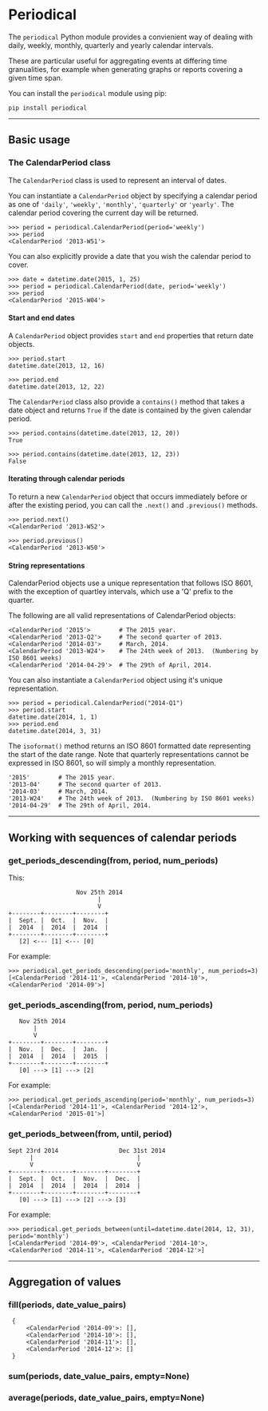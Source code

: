 # Periodical

The `periodical` Python module provides a convienient way of dealing with daily, weekly, monthly, quarterly and yearly calendar intervals.

These are particular useful for aggregating events at differing time granualities, for example when generating graphs or reports covering a given time span.

You can install the `periodical` module using pip:

    pip install periodical

---

## Basic usage

### The CalendarPeriod class

The `CalendarPeriod` class is used to represent an interval of dates.

You can instantiate a `CalendarPeriod` object by specifying a calendar period as one of `'daily'`, `'weekly'`, `'monthly'`, `'quarterly'` or `'yearly'`.  The calendar period covering the current day will be returned.

    >>> period = periodical.CalendarPeriod(period='weekly')
    >>> period
    <CalendarPeriod '2013-W51'>

You can also explicitly provide a date that you wish the calendar period to cover.

	>>> date = datetime.date(2015, 1, 25)
    >>> period = periodical.CalendarPeriod(date, period='weekly')
    >>> period
    <CalendarPeriod '2015-W04'>

#### Start and end dates

A `CalendarPeriod` object provides `start` and `end` properties that return date objects.

    >>> period.start
    datetime.date(2013, 12, 16)

    >>> period.end
    datetime.date(2013, 12, 22)

The `CalendarPeriod` class also provide a `contains()` method that takes a date object and returns `True` if the date is contained by the given calendar period.

    >>> period.contains(datetime.date(2013, 12, 20))
    True

    >>> period.contains(datetime.date(2013, 12, 23))
    False

#### Iterating through calendar periods

To return a new `CalendarPeriod` object that occurs immediately before or after the existing period, you can call the `.next()` and `.previous()` methods.

    >>> period.next()
    <CalendarPeriod '2013-W52'>

    >>> period.previous()
    <CalendarPeriod '2013-W50'>

#### String representations

CalendarPeriod objects use a unique representation that follows ISO 8601, with the exception of quartley intervals, which use a 'Q' prefix to the quarter. 

The following are all valid representations of CalendarPeriod objects:

    <CalendarPeriod '2015'>        # The 2015 year.
    <CalendarPeriod '2013-Q2'>     # The second quarter of 2013.
    <CalendarPeriod '2014-03'>     # March, 2014.
    <CalendarPeriod '2013-W24'>    # The 24th week of 2013.  (Numbering by ISO 8601 weeks)
    <CalendarPeriod '2014-04-29'>  # The 29th of April, 2014.

You can also instantiate a `CalendarPeriod` object using it's unique representation.

    >>> period = periodical.CalendarPeriod("2014-Q1")
    >>> period.start
    datetime.date(2014, 1, 1)
    >>> period.end
    datetime.date(2014, 3, 31)

The `isoformat()` method returns an ISO 8601 formatted date representing the start of the date range.  Note that quarterly representations cannot be expressed in ISO 8601, so will simply a monthly representation.

    '2015'        # The 2015 year.
    '2013-04'     # The second quarter of 2013.
    '2014-03'     # March, 2014.
    '2013-W24'    # The 24th week of 2013.  (Numbering by ISO 8601 weeks)
    '2014-04-29'  # The 29th of April, 2014.

---

## Working with sequences of calendar periods

### get_periods_descending(from, period, num_periods)



This:

                       Nov 25th 2014
                             |
                             V
    +--------+--------+--------+
    |  Sept. |  Oct.  |  Nov.  |
    |  2014  |  2014  |  2014  |
    +--------+--------+--------+
       [2] <--- [1] <--- [0]


For example:

    >>> periodical.get_periods_descending(period='monthly', num_periods=3)
    [<CalendarPeriod '2014-11'>, <CalendarPeriod '2014-10'>, <CalendarPeriod '2014-09'>]

### get_periods_ascending(from, period, num_periods)

       Nov 25th 2014
           |
           V
    +--------+--------+--------+
    |  Nov.  |  Dec.  |  Jan.  |
    |  2014  |  2014  |  2015  |
    +--------+--------+--------+
       [0] ---> [1] ---> [2]

For example:

    >>> periodical.get_periods_ascending(period='monthly', num_periods=3)
    [<CalendarPeriod '2014-11'>, <CalendarPeriod '2014-12'>, <CalendarPeriod '2015-01'>]

### get_periods_between(from, until, period)

    Sept 23rd 2014                 Dec 31st 2014
          |                             |
          V                             V
    +--------+--------+--------+--------+
    |  Sept. |  Oct.  |  Nov.  |  Dec.  | 
    |  2014  |  2014  |  2014  |  2014  |
    +--------+--------+--------+--------+
       [0] ---> [1] ---> [2] ---> [3]

For example:

    >>> periodical.get_periods_between(until=datetime.date(2014, 12, 31), period='monthly')
    [<CalendarPeriod '2014-09'>, <CalendarPeriod '2014-10'>, <CalendarPeriod '2014-11'>, <CalendarPeriod '2014-12'>]

---

## Aggregation of values

### fill(periods, date_value_pairs)

     {
         <CalendarPeriod '2014-09'>: [],
         <CalendarPeriod '2014-10'>: [],
         <CalendarPeriod '2014-11'>: [],
         <CalendarPeriod '2014-12'>: []
     }

### sum(periods, date_value_pairs, empty=None)

### average(periods, date_value_pairs, empty=None)
